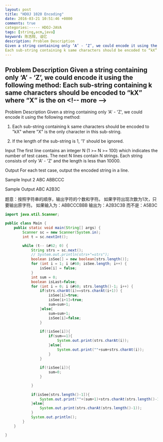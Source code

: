 ```yaml
---
layout: post
title: "HDOJ 1020 Encoding"
date: 2016-03-21 10:51:46 +0800
comments: true
categories:----- HDOJ-JAVA
tags: [string,acm,java]
keyword: 陈浩翔, 谙忆
description: Problem Description 
Given a string containing only ‘A’ - ‘Z’, we could encode it using the following method: 
Each sub-string containing k same characters should be encoded to “kX” where “X” is the on 
---
```



Problem Description 
Given a string containing only ‘A’ - ‘Z’, we could encode it using the following method: 
Each sub-string containing k same characters should be encoded to “kX” where “X” is the on
&#60;!-- more --&#62;
----------

Problem Description
Given a string containing only 'A' - 'Z', we could encode it using the following method: 

1. Each sub-string containing k same characters should be encoded to "kX" where "X" is the only character in this sub-string.

2. If the length of the sub-string is 1, '1' should be ignored.

 

Input
The first line contains an integer N (1 >= N >= 100) which indicates the number of test cases. The next N lines contain N strings. Each string consists of only 'A' - 'Z' and the length is less than 10000.

 

Output
For each test case, output the encoded string in a line.

 

Sample Input
2
ABC
ABBCCC
 

Sample Output
ABC
A2B3C

题意：按照字符串的顺序，输出字符的个数和字符。
如果字符出现次数为1次，只要输出原字符。
如果输入为：ABBCCCBBB
输出为：A2B3C3B
而不是：A5B3C

```java
import java.util.Scanner;

public class Main {
	public static void main(String[] args) {
		Scanner sc = new Scanner(System.in);
		int t = sc.nextInt();

		while (t-- &#62; 0) {
			String strs = sc.next();
			// System.out.println(strs+"=strs");
			boolean isSee[] = new boolean[strs.length()];
			for (int i = 1; i &#60; isSee.length; i++) {
				isSee[i] = false;
			}
			int sum = 0;
			boolean isLast=false;
			for (int i = 0; i &#60; strs.length()-1; i++) {
				if(strs.charAt(i)==strs.charAt(i+1)) {
					isSee[i]=true;
					isSee[i+1]=true;
					sum=sum+1;
				}else{
					sum=sum+1;
					isSee[i]=false;
				}
				
				if(!isSee[i]){
					if(sum==1){
						System.out.print(strs.charAt(i));
					}else{
						System.out.print(""+sum+strs.charAt(i));
					}
				}
				
				if(!isSee[i]){
					sum=0;
				}

			}
			
			if(isSee[strs.length()-1]){
				System.out.print(""+(sum+1)+strs.charAt(strs.length()-1));
			}else{
				System.out.print(strs.charAt(strs.length()-1));
			}
			System.out.println();
		}
	}

}

```